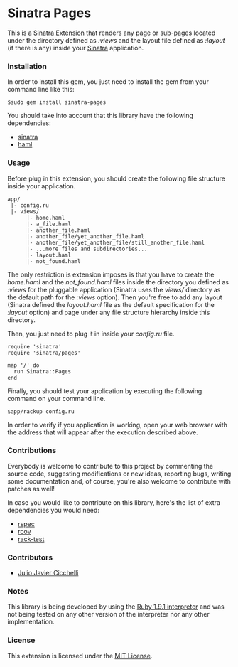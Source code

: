 # Sinatra Pages
This is a [Sinatra Extension][1] that renders any page or sub-pages located under the directory defined as *:views* and the layout file defined as *:layout* (if there is any) inside your [Sinatra][2] application.

### Installation
In order to install this gem, you just need to install the gem from your command line like this:
  
    $sudo gem install sinatra-pages

You should take into account that this library have the following dependencies:

* [sinatra][2]
* [haml][3]

### Usage
Before plug in this extension, you should create the following file structure inside your application.

    app/
     |- config.ru
     |- views/
          |- home.haml
          |- a_file.haml
          |- another_file.haml
          |- another_file/yet_another_file.haml
          |- another_file/yet_another_file/still_another_file.haml
          |- ...more files and subdirectories...
          |- layout.haml
          |- not_found.haml

The only restriction is extension imposes is that you have to create the *home.haml* and the *not_found.haml* files inside the directory you defined as *:views* for the pluggable application (Sinatra uses the *views/* directory as the default path for the *:views* option). Then you're free to add any layout (Sinatra defined the *layout.haml* file as the default specification for the *:layout* option) and page under any file structure hierarchy inside this directory.

Then, you just need to plug it in inside your *config.ru* file.

    require 'sinatra'
    require 'sinatra/pages'
  
    map '/' do
      run Sinatra::Pages
    end
  
Finally, you should test your application by executing the following command on your command line.

    $app/rackup config.ru
  
In order to verify if you application is working, open your web browser with the address that will appear after the execution described above.
  
### Contributions
Everybody is welcome to contribute to this project by commenting the source code, suggesting modifications or new ideas, reporting bugs, writing some documentation and, of course, you're also welcome to contribute with patches as well!

In case you would like to contribute on this library, here's the list of extra dependencies you would need:

* [rspec][4]
* [rcov][5]
* [rack-test][6]

### Contributors
* [Julio Javier Cicchelli][7]

### Notes
This library is being developed by using the [Ruby 1.9.1 interpreter][8] and was not being tested on any other version of the interpreter nor any other implementation.

### License
This extension is licensed under the [MIT License][9].

[1]: http://www.sinatrarb.com/extensions.html
[2]: http://www.sinatrarb.com/
[3]: http://haml-lang.com/
[4]: http://rspec.info/
[5]: http://eigenclass.org/hiki/rcov
[6]: http://gitrdoc.com/brynary/rack-test/tree/master
[7]: http://github.com/mr-rock
[8]: http://www.ruby-lang.org/en/
[9]: http://creativecommons.org/licenses/MIT/
